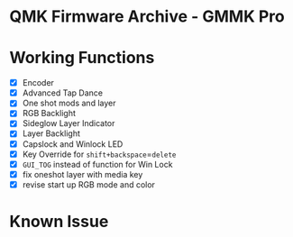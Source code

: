 # QMK Firmware Archive - GMMK Pro

# Working Functions
- [x] Encoder
- [x] Advanced Tap Dance
- [x] One shot mods and layer
- [x] RGB Backlight
- [x] Sideglow Layer Indicator
- [x] Layer Backlight
- [x] Capslock and Winlock LED
- [x] Key Override for `shift+backspace`=`delete`
- [x] `GUI_TOG` instead of function for Win Lock
- [x] fix oneshot layer with media key
- [x] revise start up RGB mode and color

# Known Issue

